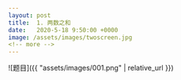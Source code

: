 ```yaml
---
layout: post
title:  1. 两数之和
date:   2020-5-18 9:50:00 +0000
image: /assets/images/twoscreen.jpg
<!-- more -->
---
```





![题目]({{ "assets/images/001.png" | relative_url }})